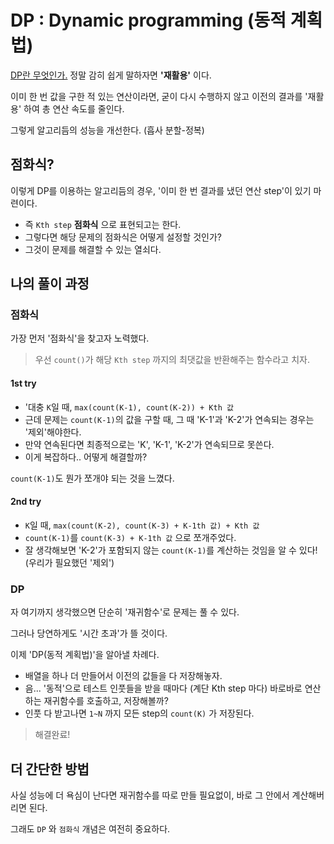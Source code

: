 # DP : Dynamic programming (동적 계획법)

[DP란 무엇인가.](https://namu.wiki/w/%EB%8F%99%EC%A0%81%20%EA%B3%84%ED%9A%8D%EB%B2%95) 정말 감히 쉽게 말하자면 **'재활용'** 이다.

이미 한 번 값을 구한 적 있는 연산이라면, 굳이 다시 수행하지 않고 이전의 결과를 '재활용' 하여 총 연산 속도를 줄인다.

그렇게 알고리듬의 성능을 개선한다. (흡사 분할-정복)

## 점화식?

이렇게 DP를 이용하는 알고리듬의 경우, '이미 한 번 결과를 냈던 연산 step'이 있기 마련이다.

- 즉 `Kth step` **점화식** 으로 표현되고는 한다.
- 그렇다면 해당 문제의 점화식은 어떻게 설정할 것인가?
- 그것이 문제를 해결할 수 있는 열쇠다.


## 나의 풀이 과정

### 점화식
가장 먼저 '점화식'을 찾고자 노력했다.

> 우선 `count()`가 해당 `Kth step` 까지의 최댓값을 반환해주는 함수라고 치자.

#### 1st try
- '대충 `K`일 때, `max(count(K-1), count(K-2)) + Kth 값` 
- 근데 문제는 `count(K-1)`의 값을 구할 때, 그 때 'K-1'과 'K-2'가 연속되는 경우는 '제외'해야한다.
- 만약 연속된다면 최종적으로는 'K', 'K-1', 'K-2'가 연속되므로 못쓴다.
- 이게 복잡하다.. 어떻게 해결할까?

`count(K-1)`도 뭔가 쪼개야 되는 것을 느꼈다.

#### 2nd try
- `K`일 때, `max(count(K-2), count(K-3) + K-1th 값) + Kth 값`
- `count(K-1)`를 `count(K-3) + K-1th 값` 으로 쪼개주었다.
- 잘 생각해보면 'K-2'가 포함되지 않는 `count(K-1)`를 계산하는 것임을 알 수 있다! (우리가 필요했던 '제외')

### DP
자 여기까지 생각했으면 단순히 '재귀함수'로 문제는 풀 수 있다.

그러나 당연하게도 '시간 초과'가 뜰 것이다.

이제 'DP(동적 계획법)'을 알아낼 차례다.

- 배열을 하나 더 만들어서 이전의 값들을 다 저장해놓자.
- 음... '동적'으로 테스트 인풋들을 받을 때마다 (계단 Kth step 마다) 바로바로 연산하는 재귀함수를 호출하고, 저장해볼까?
- 인풋 다 받고나면 `1~N` 까지 모든 step의 `count(K)` 가 저장된다.

> 해결완료!

## 더 간단한 방법

사실 성능에 더 욕심이 난다면 재귀함수를 따로 만들 필요없이, 바로 그 안에서 계산해버리면 된다.

그래도 `DP` 와 `점화식` 개념은 여전히 중요하다.
